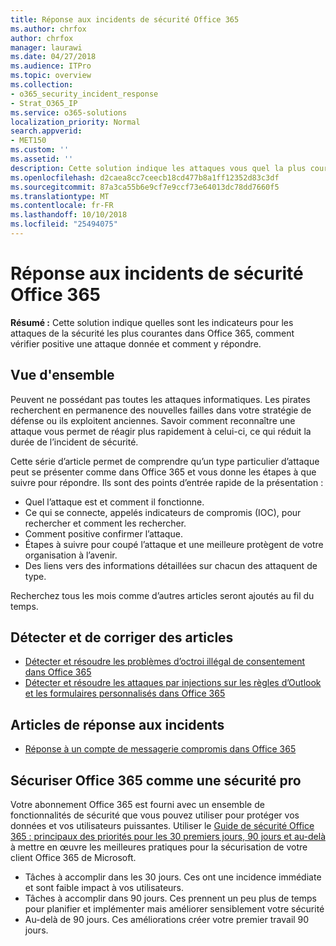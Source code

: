 ```yaml
---
title: Réponse aux incidents de sécurité Office 365
ms.author: chrfox
author: chrfox
manager: laurawi
ms.date: 04/27/2018
ms.audience: ITPro
ms.topic: overview
ms.collection:
- o365_security_incident_response
- Strat_O365_IP
ms.service: o365-solutions
localization_priority: Normal
search.appverid:
- MET150
ms.custom: ''
ms.assetid: ''
description: Cette solution indique les attaques vous quel la plus courantes la sécurité peut se présenter comme dans Office 365 et comment y répondre
ms.openlocfilehash: d2caea8cc7ceecb18cd477b8a1ff12352d83c3df
ms.sourcegitcommit: 87a3ca55b6e9cf7e9ccf73e64013dc78dd7660f5
ms.translationtype: MT
ms.contentlocale: fr-FR
ms.lasthandoff: 10/10/2018
ms.locfileid: "25494075"
---
```

# <a name="office-365-security-incident-response"></a>Réponse aux incidents de sécurité Office 365

 **Résumé :** Cette solution indique quelles sont les indicateurs pour les attaques de la sécurité les plus courantes dans Office 365, comment vérifier positive une attaque donnée et comment y répondre.
  
## <a name="overview"></a>Vue d'ensemble
Peuvent ne possédant pas toutes les attaques informatiques. Les pirates recherchent en permanence des nouvelles failles dans votre stratégie de défense ou ils exploitent anciennes. Savoir comment reconnaître une attaque vous permet de réagir plus rapidement à celui-ci, ce qui réduit la durée de l’incident de sécurité.

Cette série d’article permet de comprendre qu’un type particulier d’attaque peut se présenter comme dans Office 365 et vous donne les étapes à que suivre pour répondre. Ils sont des points d’entrée rapide de la présentation :
 
- Quel l’attaque est et comment il fonctionne.
- Ce qui se connecte, appelés indicateurs de compromis (IOC), pour rechercher et comment les rechercher.
- Comment positive confirmer l’attaque.
- Étapes à suivre pour coupé l’attaque et une meilleure protègent de votre organisation à l’avenir.
- Des liens vers des informations détaillées sur chacun des attaquent de type.

Recherchez tous les mois comme d’autres articles seront ajoutés au fil du temps.

## <a name="detect-and-remediate-articles"></a>Détecter et de corriger des articles

- [Détecter et résoudre les problèmes d’octroi illégal de consentement dans Office 365](detect-and-remediate-illicit-consent-grants.md)
- [Détecter et résoudre les attaques par injections sur les règles d’Outlook et les formulaires personnalisés dans Office 365](detect-and-remediate-outlook-rules-forms-attack.md)
 
## <a name="incident-response-articles"></a>Articles de réponse aux incidents

- [Réponse à un compte de messagerie compromis dans Office 365](responding-to-a-compromised-email-account.md)

## <a name="secure-office-365-like-a-cybersecurity-pro"></a>Sécuriser Office 365 comme une sécurité pro
Votre abonnement Office 365 est fourni avec un ensemble de fonctionnalités de sécurité que vous pouvez utiliser pour protéger vos données et vos utilisateurs puissantes.  Utiliser le [Guide de sécurité Office 365 : principaux des priorités pour les 30 premiers jours, 90 jours et au-delà](https://support.office.com/article/Office-365-security-roadmap-Top-priorities-for-the-first-30-days-90-days-and-beyond-28c86a1c-e4dd-4aad-a2a6-c768a21cb352) à mettre en œuvre les meilleures pratiques pour la sécurisation de votre client Office 365 de Microsoft.
- Tâches à accomplir dans les 30 jours.  Ces ont une incidence immédiate et sont faible impact à vos utilisateurs.
- Tâches à accomplir dans 90 jours. Ces prennent un peu plus de temps pour planifier et implémenter mais améliorer sensiblement votre sécurité
- Au-delà de 90 jours. Ces améliorations créer votre premier travail 90 jours.






